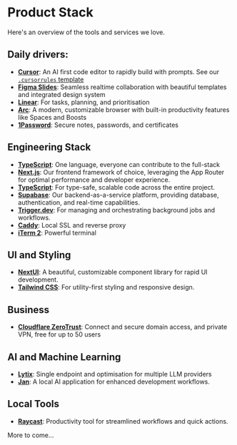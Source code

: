 # Product Stack

 Here's an overview of the tools and services we love.

## Daily drivers:
- **[Cursor](https://cursor.sh/)**: An AI first code editor to rapidly build with prompts. See our [`.cursorrules` template](/engineering/.cursorrules)
- **[Figma Slides](https://www.figma.com/slides/)**: Seamless realtime collaboration with beautiful templates and integrated design system
- **[Linear](https://linear.app/)**: For tasks, planning, and prioritisation
- **[Arc](https://arc.net/)**: A modern, customizable browser with built-in productivity features like Spaces and Boosts
- **[1Password](https://1password.com/)**: Secure notes, passwords, and certificates 

## Engineering Stack
- **[TypeScript](https://www.typescriptlang.org/)**: One language, everyone can contribute to the full-stack
- **[Next.js](https://nextjs.org/)**: Our frontend framework of choice, leveraging the App Router for optimal performance and developer experience.
- **[TypeScript](https://www.typescriptlang.org/)**: For type-safe, scalable code across the entire project.
- **[Supabase](https://supabase.com/)**: Our backend-as-a-service platform, providing database, authentication, and real-time capabilities.
- **[Trigger.dev](https://trigger.dev/)**: For managing and orchestrating background jobs and workflows.
- **[Caddy](https://caddyserver.com/)**: Local SSL and reverse proxy
- **[iTerm 2](https://iterm2.com/)**: Powerful terminal

## UI and Styling

- **[NextUI](https://nextui.org/)**: A beautiful, customizable component library for rapid UI development. 
- **[Tailwind CSS](https://tailwindcss.com/)**: For utility-first styling and responsive design.

## Business
- **[Cloudflare ZeroTrust](https://www.cloudflare.com/zero-trust/)**: Connect and secure domain access, and private VPN, free for up to 50 users

## AI and Machine Learning

- **[Lytix](https://lytix.ai/)**: Single endpoint and optimisation for multiple LLM providers
- **[Jan](https://jan.ai/)**: A local AI application for enhanced development workflows.

## Local Tools
- **[Raycast](https://www.raycast.com/)**: Productivity tool for streamlined workflows and quick actions.


More to come...